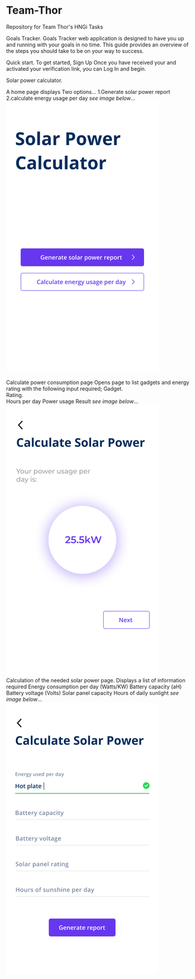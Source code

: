 # Team-Thor
Repository for Team Thor's HNGi Tasks


Goals Tracker.
Goals Tracker web application is designed to have you up and running with your goals in no time. This guide provides an overview of the steps you should take to be on your way to success. 

Quick start.
To get started, Sign Up Once you have received your and activated your verification link, you can Log In and begin.
 


Solar power calculator.
      
  A home page displays Two options...
   1.Generate solar power report 
   2.calculate energy usage per day
      *see image below*...
      ![Display page](SPC0.PNG)
      
      
   Calculate power consumption page
   Opens page to list gadgets and energy rating with the following input required;
   Gadget.                  
   Rating.       
   Hours per day
    Power usage Result
       *see image below*...
         ![Usage page](SPL1.PNG)     
     Calculation of the needed solar power page.
   Displays a list of information required
   Energy consumption per day
   (Watts/KW)
   Battery capacity (aH)
   Battery voltage (Volts) 
   Solar panel capacity
   Hours of daily sunlight
       *see image below*...
       ![Display page](SPC2.PNG)
 
